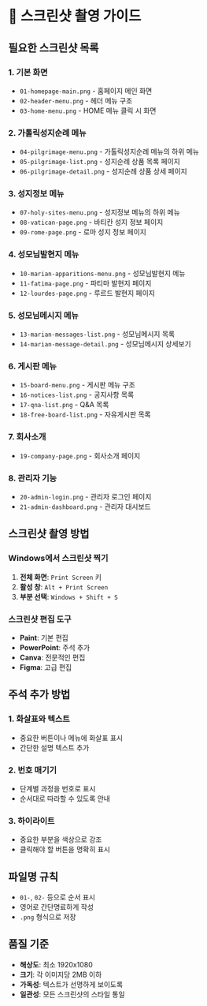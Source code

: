 # 📸 스크린샷 촬영 가이드

## 필요한 스크린샷 목록

### 1. 기본 화면
- `01-homepage-main.png` - 홈페이지 메인 화면
- `02-header-menu.png` - 헤더 메뉴 구조
- `03-home-menu.png` - HOME 메뉴 클릭 시 화면

### 2. 가톨릭성지순례 메뉴
- `04-pilgrimage-menu.png` - 가톨릭성지순례 메뉴의 하위 메뉴
- `05-pilgrimage-list.png` - 성지순례 상품 목록 페이지
- `06-pilgrimage-detail.png` - 성지순례 상품 상세 페이지

### 3. 성지정보 메뉴
- `07-holy-sites-menu.png` - 성지정보 메뉴의 하위 메뉴
- `08-vatican-page.png` - 바티칸 성지 정보 페이지
- `09-rome-page.png` - 로마 성지 정보 페이지

### 4. 성모님발현지 메뉴
- `10-marian-apparitions-menu.png` - 성모님발현지 메뉴
- `11-fatima-page.png` - 파티마 발현지 페이지
- `12-lourdes-page.png` - 루르드 발현지 페이지

### 5. 성모님메시지 메뉴
- `13-marian-messages-list.png` - 성모님메시지 목록
- `14-marian-message-detail.png` - 성모님메시지 상세보기

### 6. 게시판 메뉴
- `15-board-menu.png` - 게시판 메뉴 구조
- `16-notices-list.png` - 공지사항 목록
- `17-qna-list.png` - Q&A 목록
- `18-free-board-list.png` - 자유게시판 목록

### 7. 회사소개
- `19-company-page.png` - 회사소개 페이지

### 8. 관리자 기능
- `20-admin-login.png` - 관리자 로그인 페이지
- `21-admin-dashboard.png` - 관리자 대시보드

## 스크린샷 촬영 방법

### Windows에서 스크린샷 찍기
1. **전체 화면**: `Print Screen` 키
2. **활성 창**: `Alt + Print Screen`
3. **부분 선택**: `Windows + Shift + S`

### 스크린샷 편집 도구
- **Paint**: 기본 편집
- **PowerPoint**: 주석 추가
- **Canva**: 전문적인 편집
- **Figma**: 고급 편집

## 주석 추가 방법

### 1. 화살표와 텍스트
- 중요한 버튼이나 메뉴에 화살표 표시
- 간단한 설명 텍스트 추가

### 2. 번호 매기기
- 단계별 과정을 번호로 표시
- 순서대로 따라할 수 있도록 안내

### 3. 하이라이트
- 중요한 부분을 색상으로 강조
- 클릭해야 할 버튼을 명확히 표시

## 파일명 규칙
- `01-`, `02-` 등으로 순서 표시
- 영어로 간단명료하게 작성
- `.png` 형식으로 저장

## 품질 기준
- **해상도**: 최소 1920x1080
- **크기**: 각 이미지당 2MB 이하
- **가독성**: 텍스트가 선명하게 보이도록
- **일관성**: 모든 스크린샷의 스타일 통일
